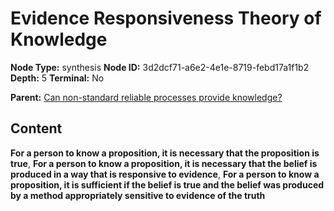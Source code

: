 # Evidence Responsiveness Theory of Knowledge

**Node Type:** synthesis
**Node ID:** 3d2dcf71-a6e2-4e1e-8719-febd17a1f1b2
**Depth:** 5
**Terminal:** No

**Parent:** [Can non-standard reliable processes provide knowledge?](can-non-standard-reliable-processes-provide-knowledge-antithesis-d1dd4a0b-c937-4b28-b8fb-8607d162ee43.md)

## Content

**For a person to know a proposition, it is necessary that the proposition is true**, **For a person to know a proposition, it is necessary that the belief is produced in a way that is responsive to evidence**, **For a person to know a proposition, it is sufficient if the belief is true and the belief was produced by a method appropriately sensitive to evidence of the truth**

